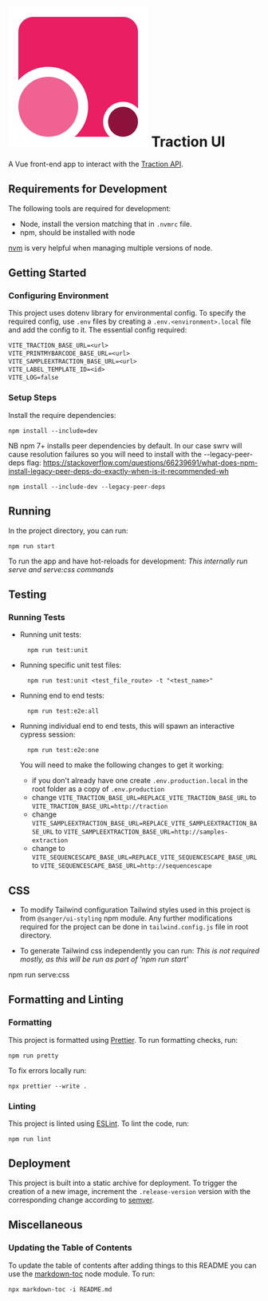 # ![logo](/public/traction-logo.svg) Traction UI

A Vue front-end app to interact with the [Traction API](https://github.com/sanger/traction-service).

## Requirements for Development

The following tools are required for development:

- Node, install the version matching that in `.nvmrc` file.
- npm, should be installed with node

[nvm](https://github.com/nvm-sh/nvm) is very helpful when managing multiple versions of node.

## Getting Started

### Configuring Environment

This project uses dotenv library for environmental config. To specify the required config, use
`.env` files by creating a `.env.<environment>.local` file and add the config to it. The essential
config required:

    VITE_TRACTION_BASE_URL=<url>
    VITE_PRINTMYBARCODE_BASE_URL=<url>
    VITE_SAMPLEEXTRACTION_BASE_URL=<url>
    VITE_LABEL_TEMPLATE_ID=<id>
    VITE_LOG=false

### Setup Steps

Install the require dependencies:

    npm install --include=dev

NB npm 7+ installs peer dependencies by default. In our case swrv will cause resolution failures so you will need to install with the --legacy-peer-deps flag:
https://stackoverflow.com/questions/66239691/what-does-npm-install-legacy-peer-deps-do-exactly-when-is-it-recommended-wh

    npm install --include-dev --legacy-peer-deps

## Running

In the project directory, you can run:

    npm run start

To run the app and have hot-reloads for development:
*This internally run serve and serve:css commands*

## Testing

### Running Tests

- Running unit tests:

        npm run test:unit

- Running specific unit test files:

        npm run test:unit <test_file_route> -t "<test_name>"

- Running end to end tests:

        npm run test:e2e:all

- Running individual end to end tests, this will spawn an interactive cypress session:

        npm run test:e2e:one

    You will need to make the following changes to get it working:
    - if you don't already have one create `.env.production.local` in the root folder as a copy of `.env.production`
    - change `VITE_TRACTION_BASE_URL=REPLACE_VITE_TRACTION_BASE_URL` to `VITE_TRACTION_BASE_URL=http://traction`
    - change `VITE_SAMPLEEXTRACTION_BASE_URL=REPLACE_VITE_SAMPLEEXTRACTION_BASE_URL` to `VITE_SAMPLEEXTRACTION_BASE_URL=http://samples-extraction`
    - change to `VITE_SEQUENCESCAPE_BASE_URL=REPLACE_VITE_SEQUENCESCAPE_BASE_URL` to `VITE_SEQUENCESCAPE_BASE_URL=http://sequencescape`

## CSS

- To modify Tailwind configuration
 Tailwind styles used in this project is from `@sanger/ui-styling` npm module. Any further modifications required for the project can be done in `tailwind.config.js` file in root directory.

- To generate Tailwind css independently you can run:
*This is not required mostly, as this will be run as part of 'npm run start'*

npm run serve:css

## Formatting and Linting

### Formatting

This project is formatted using [Prettier](https://github.com/prettier/prettier). To run formatting
checks, run:

    npm run pretty

To fix errors locally run:

    npx prettier --write .

### Linting

This project is linted using [ESLint](https://github.com/eslint/eslint). To lint the code,
run:

    npm run lint

## Deployment

This project is built into a static archive for deployment. To trigger the creation of a new image, increment the `.release-version` version with the corresponding change according to
[semver](https://semver.org/).

## Miscellaneous

### Updating the Table of Contents

To update the table of contents after adding things to this README you can use the [markdown-toc](https://github.com/jonschlinkert/markdown-toc)
node module. To run:

    npx markdown-toc -i README.md
